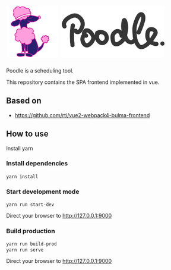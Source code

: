 # <img src="src/assets/logo.svg" height="140px" /> <img src="src/assets/textlogo.svg" height="140px" />

Poodle is a scheduling tool.

This repository contains the SPA frontend implemented in vue.


## Based on

 - https://github.com/rti/vue2-webpack4-bulma-frontend
 
 
 ## How to use

Install yarn

### Install dependencies

```shell
yarn install
```

### Start development mode

```shell
yarn run start-dev
```

Direct your browser to http://127.0.0.1:9000

### Build production

```shell
yarn run build-prod
yarn run serve
```

Direct your browser to http://127.0.0.1:9000
